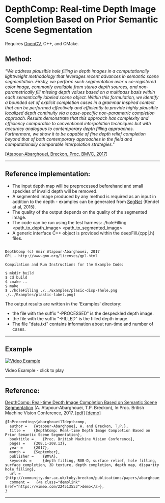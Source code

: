 # DepthComp: Real-time Depth Image Completion Based on Prior Semantic Scene Segmentation

Requires [OpenCV](http://www.opencv.org), C++, and CMake.

## Method:

_"We address plausible hole filling in depth images in a computationally lightweight methodology that leverages recent advances in semantic scene segmentation. Firstly, we perform such segmentation over a co-registered color image, commonly available from stereo depth sources, and non-parametrically fill missing depth values based on a multipass basis within each semantically labeled scene object. Within this formulation, we identify a bounded set of explicit completion cases in a grammar inspired context that can be performed effectively and efficiently to provide highly plausible localized depth continuity via a case-specific non-parametric completion approach. Results demonstrate that this approach has complexity and efficiency comparable to conventional interpolation techniques but with accuracy analogous to contemporary depth filling approaches. Furthermore, we show it to be capable of fine depth relief completion beyond that of both contemporary approaches in the field and computationally comparable interpolation strategies."_

[[Atapour-Abarghouei, Breckon, Proc. BMVC, 2017](http://breckon.eu/toby/publications/papers/abarghouei17depthcomp.pdf)]

---

## Reference implementation:
* The input depth map will be preprocessed beforehand and small speckles of invalid depth will be removed.
* A segmented image produced by any method is required as an input in addition to the depth - examples can be generated from [SegNet](http://mi.eng.cam.ac.uk/projects/segnet/) (Kendel at al, 2015).
* The quality of the output depends on the quality of the segmented image.
*  The code can be run using the test harness: ./holeFilling <path_to_depth_image> <path_to_segmented_image>
* A generic interface C++ object is provided within the deepFill.{cpp|.h} files.

```

DepthComp (c) Amir Atapour-Abarghouei, 2017
GPL - http://www.gnu.org/licenses/gpl.html

Compilation and Run Instructions for the Example Code:

$ mkdir build
$ cd build
$ cmake ..
$ make
$ ./holeFilling ./../Examples/plasic-disp-(hole.png ./../Examples/plastic-label.png)
```

The output results are written in the 'Examples' directory:
* the file with the suffix "-PROCESSED" is the despeckled depth image.
* the file with the suffix "-FILLED" is the filled depth image.
* The file "data.txt" contains information about run-time and number of cases.

---

## Example

[![Video Example](http://i.imgur.com/7YTMFQp.png)](https://vimeo.com/224513553 "Video Example - Click to Play")

Video Example - click to play

---

## Reference:

[DepthComp: Real-time Depth Image Completion Based on  Semantic Scene Segmentation](http://breckon.eu/toby/publications/papers/abarghouei17depthcomp.pdf)
(A. Atapour-Abarghouei, T.P. Breckon), In Proc. British Machine Vision Conference, 2017. [[pdf](http://breckon.eu/toby/publications/papers/abarghouei17depthcomp.pdf)] [[demo](https://vimeo.com/224513553)]

```
@InProceedings{abarghouei17depthcomp,
  author = 	 {Atapour-Abarghouei, A. and Breckon, T.P.},
  title = 	 {DepthComp: Real-time Depth Image Completion Based on Prior Semantic Scene Segmentation},
  booktitle = 	 {Proc. British Machine Vision Conference},
  pages = 	 {208.1-208.13},
  year = 	 {2017},
  month = 	 {September},
  publisher =    {BMVA},
  keywords =     {depth filling, RGB-D, surface relief, hole filling, surface completion, 3D texture, depth completion, depth map, disparity hole filling},
  url = 	 {http://community.dur.ac.uk/toby.breckon/publications/papers/abarghouei17depthcomp.pdf},
  comment =   {<a class="demolink" href="https://vimeo.com/224513553">demo</a>},
}
```
---

